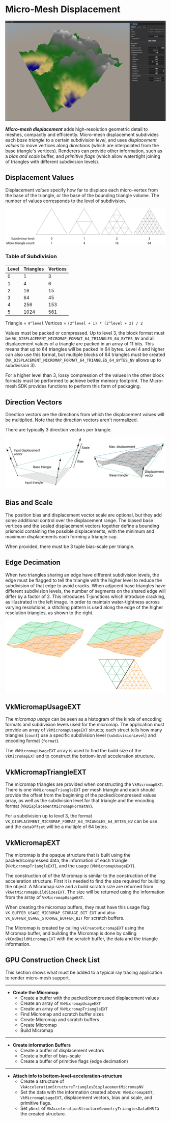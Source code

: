 # Micro-Mesh Displacement
![](docs/micromesh.png)

_**Micro-mesh displacement**_ adds high-resolution geometric detail to meshes, compactly and efficiently. Micro-mesh displacement subdivides each _base triangle_ to a certain _subdivision level_, and uses _displacement values_ to move vertices along _directions_ (which are interpolated from the base triangle's vertices). Renderers can provide other information, such as a _bias and scale_ buffer, and _primitive flags_ (which allow watertight joining of triangles with different subdivision levels).

## Displacement Values

Displacement _values_ specify how far to displace each micro-vertex from the base of the triangle, or the base of the bounding triangle volume.  The number of values corresponds to the level of subdivision.



![](docs/SubdivisionSchemeExamples.jpg)

### Table of Subdivision

| Level | Triangles | Vertices  |
|-------| --------- | --------  |
| 0     | 1         | 3         |
| 1     | 4         | 6         |
| 2     | 16        | 15        |
| 3     | 64        | 45        |
| 4     | 256       | 153       |
| 5     | 1024      | 561       |

Triangle = `4^level`
Vertices = `(2^level + 1) * (2^level + 2) / 2 `


Values must be packed or compressed. Up to level 3, the block format must be `VK_DISPLACEMENT_MICROMAP_FORMAT_64_TRIANGLES_64_BYTES_NV` and all displacement values of a triangle are packed in an array of 11 bits. This means that up to 64 triangles will be packed in 64 bytes. Level 4 and higher can also use this format, but multiple blocks of 64 triangles must be created (`VK_DISPLACEMENT_MICROMAP_FORMAT_64_TRIANGLES_64_BYTES_NV` allows up to subdivision 3).

For a higher level than 3, lossy compression of the values in the other block formats must be performed to achieve better memory footprint. The Micro-mesh SDK provides functions to perform this form of packaging.


## Direction Vectors

Direction vectors are the directions from which the displacement values will be multiplied. Note that the direction vectors aren't normalized. 

There are typically 3 direction vectors per triangle. 

![](docs/DisplacementPrismoidInputs.jpg)

## Bias and Scale

The position bias and displacement vector scale are optional, but they add some additional control over the displacement range. The biased base vertices and the scaled displacement vectors together define a bounding prismoid containing the possible displacements, with the minimum and maximum displacements each forming a triangle cap. 

When provided, there must be 3 tuple bias-scale per triangle.


## Edge Decimation

When two triangles sharing an edge have different subdivision levels, the edge must be flagged to tell the triangle with the higher level to reduce the subdivision of that edge to avoid cracks.  When adjacent base triangles have different subdivision levels, the number of segments on the shared edge will differ by a factor of 2. This introduces T-junctions which introduce cracking, as illustrated in the left image. In order to maintain water-tightness across varying resolutions, a stitching pattern is used along the edge of the higher resolution triangles, as shown to the right.

![](docs/EdgeDecimation.jpg)




## VkMicromapUsageEXT

The _micromap usage_ can be seen as a histogram of the kinds of encoding formats and subdivision levels used for the micromap. The application must provide an array of `VkMicromapUsageEXT` structs; each struct tells how many triangles (`count`) use a specific subdivision level (`subdivisionLevel`) and encoding format (`format`).

The `VkMicromapUsageEXT` array is used to find the build size of the `VkMicromapEXT` and to construct the bottom-level acceleration structure.


## VkMicromapTriangleEXT

The micromap triangles are provided when constructing the `VkMicromapEXT`. There is one `VkMicromapTriangleEXT` per mesh triangle and each should provide the offset from the beginning of the packed/compressed values array, as well as the subdivision level for that triangle and the encoding format (`VkDisplacementMicromapFormatNV`).

For a subdivision up to level 3, the format `VK_DISPLACEMENT_MICROMAP_FORMAT_64_TRIANGLES_64_BYTES_NV` can be use and the `dataOffset` will be a multiple of 64 bytes.


## VkMicromapEXT

The micromap is the opaque structure that is built using the packed/compressed data, the information of each triangle (`VkMicromapTriangleEXT`), and the usage (`VkMicromapUsageEXT`).

The construction of of the Micromap is similar to the construction of the acceleration structure. First it is needed to find the size required for building the object. A Micromap size and a build scratch size are returned from `vkGetMicromapBuildSizesEXT`.  The size will be returned using the information from the array of `VkMicromapUsageEXT`. 

When creating the micromap buffers, they must have this usage flag: `VK_BUFFER_USAGE_MICROMAP_STORAGE_BIT_EXT` and also `VK_BUFFER_USAGE_STORAGE_BUFFER_BIT` for scratch buffers.

The Micromap is created by calling `vkCreateMicromapEXT` using the Micromap buffer, and building the Micromap is done by calling `vkCmdBuildMicromapsEXT` with the scratch buffer, the data and the triangle information.


## GPU Construction Check List

This section shows what must be added to a typical ray tracing application to render micro-mesh support. 

***

* **Create the Micromap**
	* Create a buffer with the packed/compressed displacement values
	* Create an array of `VkMicromapUsageEXT`
	* Create an array of `VkMicromapTriangleEXT`
	* Find Micromap and scratch buffer sizes
	* Create Micromap and scratch buffers
	* Create Micromap
	* Build Micromap
***
* **Create information Buffers**
	* Create a buffer of displacement vectors
	* Create a buffer of bias-scale
	* Create a buffer of primitive flags (edge decimation)
***
*  **Attach info to bottom-level-acceleration-structure**
	* Create a structure of `VkAccelerationStructureTrianglesDisplacementMicromapNV`
	* Set the data with the information created above: `VkMicromapEXT`, `VkMicromapUsageEXT`, displacement vectors, bias and scale, and primitive flags.
	* Set  `pNext` of `VkAccelerationStructureGeometryTrianglesDataKHR` to the created structure.
	

